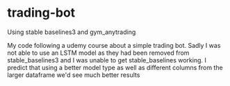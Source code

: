 # trading-bot
Using stable baselines3 and gym_anytrading

My code following a udemy course about a simple trading bot. Sadly I was not able to use an LSTM model as they had been removed from stable_baselines3 and I was unable to get stable_baselines working. I predict that using a better model type as well as different columns from the larger dataframe we'd see much better results
